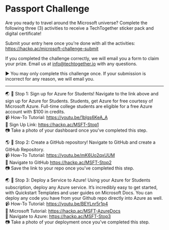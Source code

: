 # Passport Challenge

Are you ready to travel around the Microsoft universe? Complete the following three (3) activities to receive a TechTogether sticker pack and digital certificate! 

Submit your entry here once you're done with all the activities: https://hackp.ac/microsoft-challenge-submit

If you completed the challenge correctly, we will email you a form to claim your prize. Email us at info@techtogether.io with any questions. 

:arrow_forward:  You may only complete this challenge once. If your submission is incorrect for any reason, we will email you.

***

:earth_asia: :round_pushpin: Stop 1: Sign up for Azure for Students!
Navigate to the link above and sign up for Azure for Students. Students, get Azure for free courtesy of Microsoft Azure. Full-time college students are eligible for a free Azure account with $100 in credits.
<br>:video_camera: How-To Tutorial: https://youtu.be/1blgs6KeA_A
<br>:link: Sign Up Link: https://hackp.ac/MSFT-Stop1
<br>:camera: Take a photo of your dashboard once you've completed this step.

:earth_americas: :round_pushpin: Stop 2: Create a GitHub repository!
Navigate to GitHub and create a GitHub Repository.
<br>:video_camera:  How-To Tutorial: https://youtu.be/mK6Uo2qxUUM
<br>:link: Navigate to GitHub https://hackp.ac/MSFT-Stop2
<br>:camera: Save the link to your repo once you've completed this step. 

:earth_asia: :round_pushpin: Stop 3: Deploy a Service to Azure! 
Using your Azure for Students subscription, deploy any Azure service. It’s incredibly easy to get started, with Quickstart Templates and user guides on Microsoft Docs. You can deploy any code you have from your Github repo directly into Azure as well.
<br>:video_camera:  How-To Tutorial:  https://youtu.be/BEYLnr5r1p4
<br>:book: Microsoft Tutorial: https://hackp.ac/MSFT-AzureDocs
<br>:link: Navigate to Azure: https://hackp.ac/MSFT-Stop3
<br>:camera: Take a photo of your deployment once you've completed this step.
